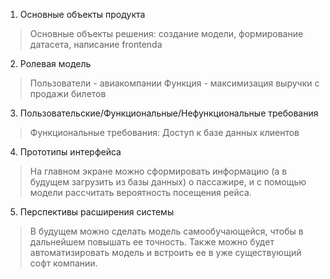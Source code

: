 1) Основные объекты продукта

> Основные объекты решения: создание модели, формирование датасета, написание frontendа

2) Ролевая модель
> Пользователи - авиакомпании
> Функция - максимизация выручки с продажи билетов

3) Пользовательские/Функциональные/Нефункциональные требования

> Функциональные требования: Доступ к базе данных клиентов

   
4) Прототипы интерфейса
> На главном экране можно сформировать информацию (а в будущем загрузить из базы данных) о пассажире, и с помощью модели рассчитать вероятность посещения рейса.


5) Перспективы расширения системы

> В будущем можно сделать модель самообучающейся, чтобы в дальнейшем повышать ее точность.
> Также можно будет автоматизировать модель и встроить ее в уже существующий софт компании.
